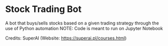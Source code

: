 # Stock Trading Bot
 A bot that buys/sells stocks based on a given trading strategy through the use of Python automation
 NOTE: Code is meant to run on Jupyter Notebook 

Credits: SuperAI (Website: https://superai.pl/courses.html)
